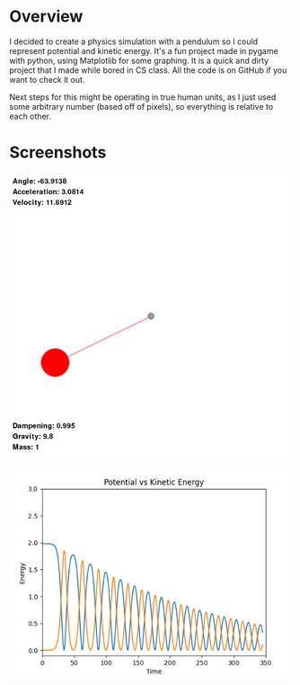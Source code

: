 # Overview

I decided to create a physics simulation with a pendulum so I could represent potential and kinetic energy. It's a fun project made in pygame with python, using Matplotlib for some graphing. It is a quick and dirty project that I made while bored in CS class. All the code is on GitHub if you want to check it out.

Next steps for this might be operating in true human units, as I just used some arbitrary number (based off of pixels), so everything is relative to each other.

# Screenshots

![Pendulum Simulation](pendulum.png)

![Plot of Potential vs Kinetic Energy](main.png)

